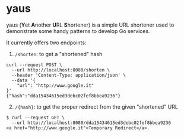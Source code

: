 # yaus

yaus (**Y**et **A**nother **U**RL **S**hortener) is a simple URL shortener used to demonstrate some handy patterns to develop Go services.

It currently offers two endpoints:

1) `/shorten`: to get a "shortened" hash

```
curl --request POST \
  --url http://localhost:8080/shorten \
  --header 'Content-Type: application/json' \
  --data '{
	"url": "http://www.google.it"
}'
{"hash":"dda15434615ed3debc02fef8bbea9236"}
```

2) `/{hash}`: to get the proper redirect from the given "shortened" URL

```
$ curl --request GET \
  --url http://localhost:8080/dda15434615ed3debc02fef8bbea9236
<a href="http://www.google.it">Temporary Redirect</a>.
```